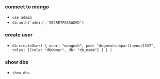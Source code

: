 

### connect to mongo
 * ` use admin `
* ` db.auth('admin','SECRETPASSWORD') `

### create user
* ` db.createUser(
   {
     user: "mongodb",
     pwd: "dogmeatsubparflavour1337",
     roles: [{role: "dbOwner", db: "db_name"} ]
   }
 ) `
 
### show dbs
* ` show dbs `
